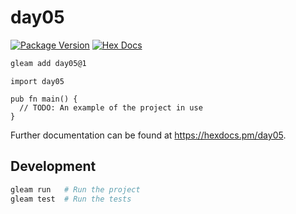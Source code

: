 # day05

[![Package Version](https://img.shields.io/hexpm/v/day05)](https://hex.pm/packages/day05)
[![Hex Docs](https://img.shields.io/badge/hex-docs-ffaff3)](https://hexdocs.pm/day05/)

```sh
gleam add day05@1
```
```gleam
import day05

pub fn main() {
  // TODO: An example of the project in use
}
```

Further documentation can be found at <https://hexdocs.pm/day05>.

## Development

```sh
gleam run   # Run the project
gleam test  # Run the tests
```
